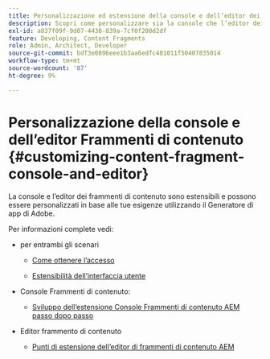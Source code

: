 ```yaml
---
title: Personalizzazione ed estensione della console e dell’editor dei frammenti di contenuto
description: Scopri come personalizzare sia la console che l’editor dei frammenti di contenuto
exl-id: a837f09f-9d07-4430-839a-7cf0f200d2df
feature: Developing, Content Fragments
role: Admin, Architect, Developer
source-git-commit: bdf3e0896eee1b3aa6edfc481011f50407835014
workflow-type: tm+mt
source-wordcount: '87'
ht-degree: 9%

---
```


# Personalizzazione della console e dell’editor Frammenti di contenuto {#customizing-content-fragment-console-and-editor}

La console e l’editor dei frammenti di contenuto sono estensibili e possono essere personalizzati in base alle tue esigenze utilizzando il Generatore di app di Adobe.

Per informazioni complete vedi:

* per entrambi gli scenari

   * [Come ottenere l’accesso](https://developer.adobe.com/uix/docs/guides/get-access/)

   * [Estensibilità dell’interfaccia utente](https://developer.adobe.com/uix/docs/)

* Console Frammenti di contenuto:

   * [Sviluppo dell’estensione Console Frammenti di contenuto AEM passo dopo passo](https://developer.adobe.com/uix/docs/services/aem-cf-console-admin/extension-development/)

* Editor frammento di contenuto

   * [Punti di estensione dell’editor di frammenti di contenuto AEM](https://developer.adobe.com/uix/docs/services/aem-cf-editor/api/)
